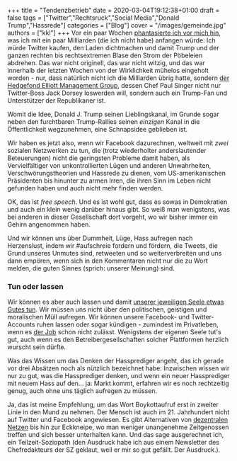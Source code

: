 +++
title = "Tendenzbetrieb"
date = 2020-03-04T19:12:38+01:00
draft = false
tags = ["Twitter","Rechtsruck","Social Media","Donald Trump","Hassrede"]
categories = ["Blog"]
cover = "/images/gemeinde.jpg"
authors = ["kkl"]
+++
Vor ein paar Wochen [phantasierte ich vor mich hin](../wenn-ich-einmal-reich-waer/), was ich mit ein paar Milliarden (die ich nicht habe) anfangen würde: Ich würde Twitter kaufen, den Laden dichtmachen und damit Trump und der ganzen rechten bis rechtsextremen Blase den Strom der Pöbeleien abdrehen. Das war nicht originell, das war nicht witzig, und das war innerhalb der letzten Wochen von der Wirklichkeit mühelos eingeholt worden - nur, dass natürlich nicht ich die Milliarden übrig hatte, sondern [der Hedgefond Elliott Management Group](https://www.reuters.com/article/us-twitter-elliott-idUSKBN20N04F), dessen Chef Paul Singer nicht nur Twitter-Boss Jack Dorsey loswerden will, sondern auch ein Trump-Fan und Unterstützer der Republikaner ist.

Womit die Idee, Donald J. Trump seinen Lieblingskanal, im Grunde sogar neben den furchtbaren Trump-Rallies seinen *einzigen* Kanal in die Öffentlichkeit wegzunehmen, eine Schnapsidee geblieben ist.

Wir haben es jetzt also, wenn wir Facebook dazurechnen, weltweit mit *zwei* sozialen Netzwerken zu tun, die (trotz wiederholter anderslautender Beteuerungen) nicht die geringsten Probleme damit haben, als Vervielfältiger von unkontrollierten Lügen und anderen Unwahrheiten, Verschwörungstheorien und Hassrede zu dienen, vom US-amerikanischen Präsidenten bis hinunter zu armen Irren, die ihren Sinn im Leben nicht gefunden haben und auch nicht mehr finden werden.

OK, das ist *free speech*. Und es ist wohl gut, dass es sowas in Demokratien und auch ein klein wenig darüber hinaus gibt. So weiß man wenigstens, was bei anderen in dieser Gesellschaft dort vorgeht, wo wir bisher immer ein Gehirn angenommen haben.

Und wir können uns über Dummheit, Lüge, Hass aufregen nach Herzenslust, indem wir #aufschreie fordern und fördern, die Tweets, die Grund unseres Unmutes sind, retweeten und so weiterverbreiten und uns dann empören, wenn sich in den Kommentaren nicht nur die zu Wort melden, die guten Sinnes (sprich: unserer Meinung) sind.

### Tun oder lassen
Wir können es aber auch lassen und damit [unserer jeweiligen Seele etwas Gutes tun](../zwitscherpause/). Wir müssen uns nicht über den politischen, geistigen und moralischen Müll aufregen. Wir können unsere Facebook- und Twitter-Accounts ruhen lassen oder sogar kündigen - zumindest im Privatleben, wenn es [der Job](../die-sache-mit-den-produktionsmitteln/) schon nicht zulässt. Wenigstens der eigenen Seele tut's gut, auch wenn es den Betreibergesellschaften solcher Plattformen herzlich wurscht sein dürfte.

Was das Wissen um das Denken der Hassprediger angeht, das ich gerade vor drei Absätzen noch als nützlich bezeichnet habe: Inzwischen wissen wir nur zu gut, was die Hassprediger denken, und wenn ein neuer Hassprediger mit neuem Hass auf den... ja: Markt kommt, erfahren wir es noch rechtzeitig genug, auch ohne uns täglich aufregen zu müssen.

Ja, das ist meine Empfehlung, um das Wort Boykottaufruf erst in zweiter Linie in den Mund zu nehmen. Der Mensch ist auch im 21. Jahrhundert nicht auf Twitter und Facebook angewiesen. Es gibt Alternativen von [dezentralen Netzen](https://joinmastodon.org/) bis hin zur Eckkneipe, wo man weniger unangenehme Zeitgenossen treffen und sich besser unterhalten kann. Und das sage ausgerechnet ich, ein Teilzeit-Soziopath (den Ausdruck habe ich aus einem Newsletter des Chefredakteurs der SZ geklaut, weil er mir so gut gefällt. Der Ausdruck.).
